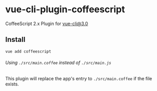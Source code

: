 # vue-cli-plugin-coffeescript

CoffeeScript 2.x Plugin for [vue-cli@3.0](https://github.com/vuejs/vue-cli)



## Install

```shell
vue add coffeescript
```



###### Using `./src/main.coffee` instead of `./src/main.js`

This plugin will replace the app's entry to `./src/main.coffee` if the file exists.